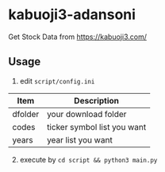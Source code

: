 # kabuoji3-adansoni

Get Stock Data from https://kabuoji3.com/

## Usage

1. edit `script/config.ini`

| Item | Description |
| --- | --- |
| dfolder | your download folder |
| codes | ticker symbol list you want |
| years | year list you want |

2. execute by `cd script && python3 main.py`
